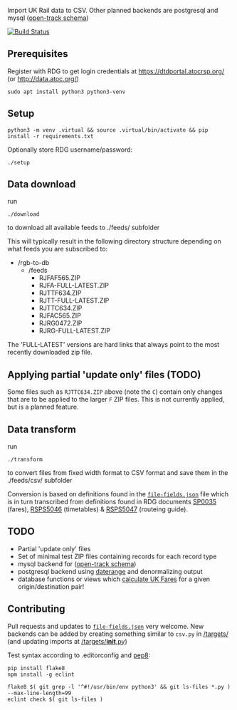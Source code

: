 Import UK Rail data to CSV. Other planned backends are postgresql and mysql ([open-track schema](https://github.com/open-track/dtd2mysql))

[![Build Status](https://travis-ci.org/GoPixie/rdg-to-db.svg?branch=master)](https://travis-ci.org/GoPixie/rdg-to-db)

## Prerequisites

Register with RDG to get login credentials at https://dtdportal.atocrsp.org/ (or http://data.atoc.org/)

```
sudo apt install python3 python3-venv

```
## Setup

```
python3 -m venv .virtual && source .virtual/bin/activate && pip install -r requirements.txt
```
Optionally store RDG username/password:

```
./setup
```


## Data download

run
```
./download
```
to download all available feeds to ./feeds/ subfolder


This will typically result in the following directory structure depending on what feeds you are subscribed to:

 * /rgb-to-db
     * /feeds
         * RJFAF565.ZIP
         * RJFA-FULL-LATEST.ZIP
         * RJTTF634.ZIP
         * RJTT-FULL-LATEST.ZIP
         * RJTTC634.ZIP
         * RJFAC565.ZIP
         * RJRG0472.ZIP
         * RJRG-FULL-LATEST.ZIP

The 'FULL-LATEST' versions are hard links that always point to the most recently downloaded zip file.

## Applying partial 'update only' files (TODO)

Some files such as `RJTTC634.ZIP` above (note the `C`) contain only changes that are to be applied to the larger `F` ZIP files. This is not currently applied, but is a planned feature.


## Data transform

run
```
./transform
```
to convert files from fixed width format to CSV format and save them in the ./feeds/csv/ subfolder

Conversion is based on definitions found in the [`file-fields.json`](file-fields.json) file which is in turn transcribed from definitions found in RDG documents [SP0035](https://www.raildeliverygroup.com/our-services/rail-data/fares-data.html) (fares), [RSPS5046](https://www.raildeliverygroup.com/our-services/rail-data/timetable-data.html) (timetables) & [RSPS5047](https://www.raildeliverygroup.com/our-services/rail-data/routeing-guide-data.html) (routeing guide).


## TODO

 - Partial 'update only' files
 - Set of minimal test ZIP files containing records for each record type
 - mysql backend for ([open-track schema](https://github.com/open-track/dtd2mysql))
 - postgresql backend using [daterange](https://www.postgresql.org/docs/9.2/static/rangetypes.html) and denormalizing output
 - database functions or views which [calculate UK Fares](https://github.com/open-track/fares-service-php/wiki/Fare-Lookup) for a given origin/destination pair!

## Contributing

Pull requests and updates to [`file-fields.json`](file-fields.json) very welcome. New backends can be added by creating something similar to `csv.py` in [/targets/](targets) (and updating imports at [/targets/__init__.py](targets/__init__.py))

Test syntax according to .editorconfig and [pep8](https://www.python.org/dev/peps/pep-0008/):

    pip install flake8
    npm install -g eclint

    flake8 $( git grep -l '^#!/usr/bin/env python3' && git ls-files *.py ) --max-line-length=99
    eclint check $( git ls-files )
